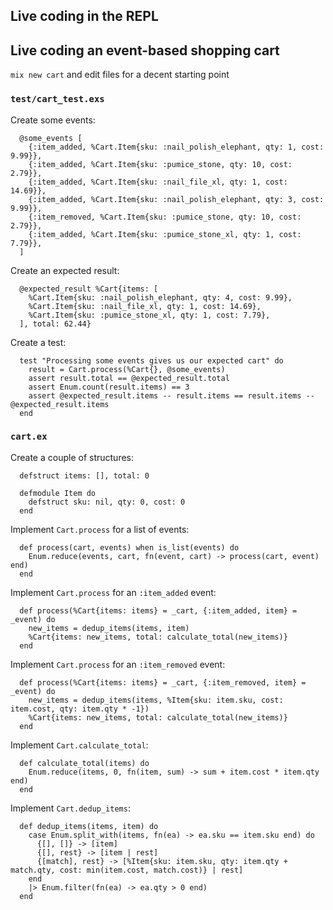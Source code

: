 ## Live coding in the REPL


## Live coding an event-based shopping cart

`mix new cart` and edit files for a decent starting point

### `test/cart_test.exs`

Create some events:

```
  @some_events [
    {:item_added, %Cart.Item{sku: :nail_polish_elephant, qty: 1, cost: 9.99}},
    {:item_added, %Cart.Item{sku: :pumice_stone, qty: 10, cost: 2.79}},
    {:item_added, %Cart.Item{sku: :nail_file_xl, qty: 1, cost: 14.69}},
    {:item_added, %Cart.Item{sku: :nail_polish_elephant, qty: 3, cost: 9.99}},
    {:item_removed, %Cart.Item{sku: :pumice_stone, qty: 10, cost: 2.79}},
    {:item_added, %Cart.Item{sku: :pumice_stone_xl, qty: 1, cost: 7.79}},
  ]
```

Create an expected result:

```
  @expected_result %Cart{items: [
    %Cart.Item{sku: :nail_polish_elephant, qty: 4, cost: 9.99},
    %Cart.Item{sku: :nail_file_xl, qty: 1, cost: 14.69},
    %Cart.Item{sku: :pumice_stone_xl, qty: 1, cost: 7.79},
  ], total: 62.44}
```

Create a test:

```
  test "Processing some events gives us our expected cart" do
    result = Cart.process(%Cart{}, @some_events)
    assert result.total == @expected_result.total
    assert Enum.count(result.items) == 3
    assert @expected_result.items -- result.items == result.items -- @expected_result.items
  end
```

### `cart.ex`

Create a couple of structures:

```
  defstruct items: [], total: 0

  defmodule Item do
    defstruct sku: nil, qty: 0, cost: 0
  end
```

Implement `Cart.process` for a list of events:

```
  def process(cart, events) when is_list(events) do
    Enum.reduce(events, cart, fn(event, cart) -> process(cart, event) end)
  end
```

Implement `Cart.process` for an `:item_added` event:

```
  def process(%Cart{items: items} = _cart, {:item_added, item} = _event) do
    new_items = dedup_items(items, item)
    %Cart{items: new_items, total: calculate_total(new_items)}
  end
```

Implement `Cart.process` for an `:item_removed` event:

```
  def process(%Cart{items: items} = _cart, {:item_removed, item} = _event) do
    new_items = dedup_items(items, %Item{sku: item.sku, cost: item.cost, qty: item.qty * -1})
    %Cart{items: new_items, total: calculate_total(new_items)}
  end
```

Implement `Cart.calculate_total`:

```
  def calculate_total(items) do
    Enum.reduce(items, 0, fn(item, sum) -> sum + item.cost * item.qty end)
  end
```

Implement `Cart.dedup_items`:

```
  def dedup_items(items, item) do
    case Enum.split_with(items, fn(ea) -> ea.sku == item.sku end) do
      {[], []} -> [item]
      {[], rest} -> [item | rest]
      {[match], rest} -> [%Item{sku: item.sku, qty: item.qty + match.qty, cost: min(item.cost, match.cost)} | rest]
    end
    |> Enum.filter(fn(ea) -> ea.qty > 0 end)
  end
```

